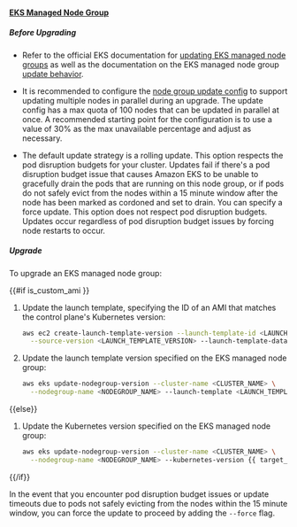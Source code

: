 #### [EKS Managed Node Group](https://docs.aws.amazon.com/eks/latest/userguide/update-managed-node-group.html)

##### Before Upgrading

- Refer to the official EKS documentation for [updating EKS managed node groups](https://docs.aws.amazon.com/eks/latest/userguide/update-managed-node-group.html) as well as the documentation on the EKS managed node group [update behavior](https://docs.aws.amazon.com/eks/latest/userguide/managed-node-update-behavior.html).

- It is recommended to configure the [node group update config](https://docs.aws.amazon.com/eks/latest/APIReference/API_NodegroupUpdateConfig.html) to support updating multiple nodes in parallel during an upgrade. The update config has a max quota of 100 nodes that can be updated in parallel at once. A recommended starting point for the configuration is to use a value of 30% as the max unavailable percentage and adjust as necessary.

- The default update strategy is a rolling update. This option respects the pod disruption budgets for your cluster. Updates fail if there's a pod disruption budget issue that causes Amazon EKS to be unable to gracefully drain the pods that are running on this node group, or if pods do not safely evict from the nodes within a 15 minute window after the node has been marked as cordoned and set to drain. You can specify a force update. This option does not respect pod disruption budgets. Updates occur regardless of pod disruption budget issues by forcing node restarts to occur.

##### Upgrade

To upgrade an EKS managed node group:

{{#if is_custom_ami }}
1. Update the launch template, specifying the ID of an AMI that matches the control plane's Kubernetes version:

    ```sh
    aws ec2 create-launch-template-version --launch-template-id <LAUNCH_TEMPLATE_ID> \
      --source-version <LAUNCH_TEMPLATE_VERSION> --launch-template-data 'ImageId=<AMI_ID>'
    ```

2. Update the launch template version specified on the EKS managed node group:

    ```sh
    aws eks update-nodegroup-version --cluster-name <CLUSTER_NAME> \
      --nodegroup-name <NODEGROUP_NAME> --launch-template <LAUNCH_TEMPLATE>
    ```

{{else}}
1. Update the Kubernetes version specified on the EKS managed node group:

    ```sh
    aws eks update-nodegroup-version --cluster-name <CLUSTER_NAME> \
      --nodegroup-name <NODEGROUP_NAME> --kubernetes-version {{ target_version }}
    ```
{{/if}}

In the event that you encounter pod disruption budget issues or update timeouts due to pods not safely evicting from the nodes within the 15 minute window, you can force the update to proceed by adding the `--force` flag.
